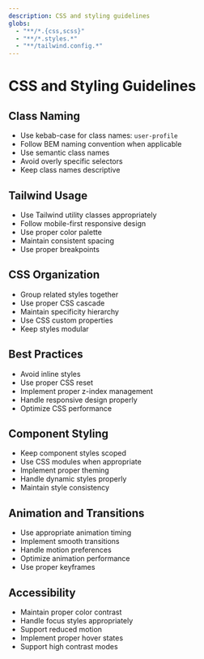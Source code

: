 ```yaml
---
description: CSS and styling guidelines
globs:
  - "**/*.{css,scss}"
  - "**/*.styles.*"
  - "**/tailwind.config.*"
---
```


# CSS and Styling Guidelines

## Class Naming

- Use kebab-case for class names: `user-profile`
- Follow BEM naming convention when applicable
- Use semantic class names
- Avoid overly specific selectors
- Keep class names descriptive

## Tailwind Usage

- Use Tailwind utility classes appropriately
- Follow mobile-first responsive design
- Use proper color palette
- Maintain consistent spacing
- Use proper breakpoints

## CSS Organization

- Group related styles together
- Use proper CSS cascade
- Maintain specificity hierarchy
- Use CSS custom properties
- Keep styles modular

## Best Practices

- Avoid inline styles
- Use proper CSS reset
- Implement proper z-index management
- Handle responsive design properly
- Optimize CSS performance

## Component Styling

- Keep component styles scoped
- Use CSS modules when appropriate
- Implement proper theming
- Handle dynamic styles properly
- Maintain style consistency

## Animation and Transitions

- Use appropriate animation timing
- Implement smooth transitions
- Handle motion preferences
- Optimize animation performance
- Use proper keyframes

## Accessibility

- Maintain proper color contrast
- Handle focus styles appropriately
- Support reduced motion
- Implement proper hover states
- Support high contrast modes
